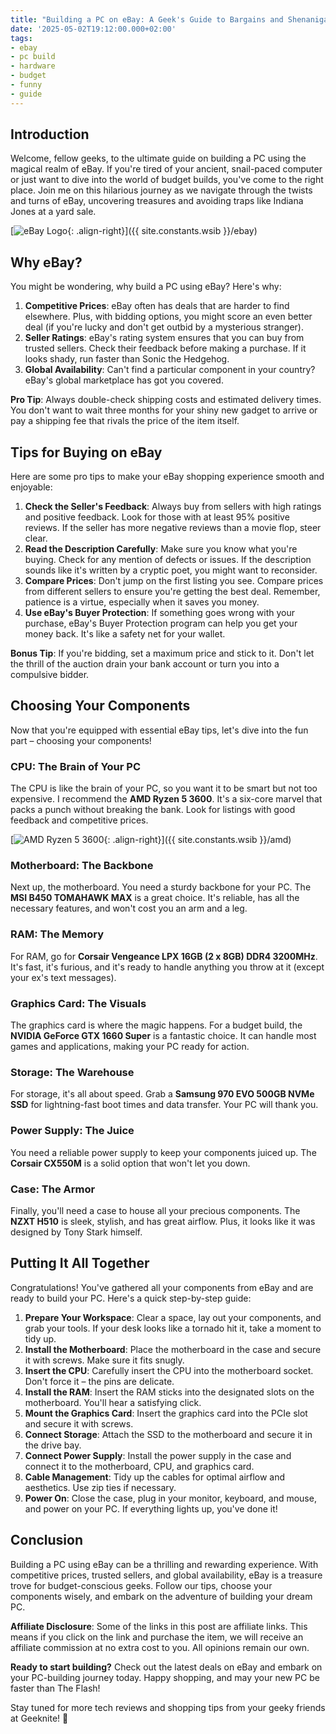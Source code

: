 ```yaml
---
title: "Building a PC on eBay: A Geek's Guide to Bargains and Shenanigans"
date: '2025-05-02T19:12:00.000+02:00'
tags:
- ebay
- pc build
- hardware
- budget
- funny
- guide
---
```


## Introduction

Welcome, fellow geeks, to the ultimate guide on building a PC using the magical realm of eBay. If you're tired of your ancient, snail-paced computer or just want to dive into the world of budget builds, you've come to the right place. Join me on this hilarious journey as we navigate through the twists and turns of eBay, uncovering treasures and avoiding traps like Indiana Jones at a yard sale.

[![eBay Logo](https://upload.wikimedia.org/wikipedia/commons/thumb/1/1b/EBay_logo.svg/2560px-EBay_logo.svg.png){: .align-right}]({{ site.constants.wsib }}/ebay)

## Why eBay?

You might be wondering, why build a PC using eBay? Here's why:

1. **Competitive Prices**: eBay often has deals that are harder to find elsewhere. Plus, with bidding options, you might score an even better deal (if you're lucky and don't get outbid by a mysterious stranger).
2. **Seller Ratings**: eBay's rating system ensures that you can buy from trusted sellers. Check their feedback before making a purchase. If it looks shady, run faster than Sonic the Hedgehog.
3. **Global Availability**: Can't find a particular component in your country? eBay's global marketplace has got you covered.

**Pro Tip**: Always double-check shipping costs and estimated delivery times. You don't want to wait three months for your shiny new gadget to arrive or pay a shipping fee that rivals the price of the item itself.

## Tips for Buying on eBay

Here are some pro tips to make your eBay shopping experience smooth and enjoyable:

1. **Check the Seller's Feedback**: Always buy from sellers with high ratings and positive feedback. Look for those with at least 95% positive reviews. If the seller has more negative reviews than a movie flop, steer clear.
2. **Read the Description Carefully**: Make sure you know what you're buying. Check for any mention of defects or issues. If the description sounds like it's written by a cryptic poet, you might want to reconsider.
3. **Compare Prices**: Don't jump on the first listing you see. Compare prices from different sellers to ensure you're getting the best deal. Remember, patience is a virtue, especially when it saves you money.
4. **Use eBay's Buyer Protection**: If something goes wrong with your purchase, eBay's Buyer Protection program can help you get your money back. It's like a safety net for your wallet.

**Bonus Tip**: If you're bidding, set a maximum price and stick to it. Don't let the thrill of the auction drain your bank account or turn you into a compulsive bidder.

## Choosing Your Components

Now that you're equipped with essential eBay tips, let's dive into the fun part – choosing your components!

### CPU: The Brain of Your PC

The CPU is like the brain of your PC, so you want it to be smart but not too expensive. I recommend the **AMD Ryzen 5 3600**. It's a six-core marvel that packs a punch without breaking the bank. Look for listings with good feedback and competitive prices.

[![AMD Ryzen 5 3600](https://www.amd.com/system/files/styles/992px/private/2021-03/ryzen-5-3600.jpg){: .align-right}]({{ site.constants.wsib }}/amd)

### Motherboard: The Backbone

Next up, the motherboard. You need a sturdy backbone for your PC. The **MSI B450 TOMAHAWK MAX** is a great choice. It's reliable, has all the necessary features, and won't cost you an arm and a leg.

### RAM: The Memory

For RAM, go for **Corsair Vengeance LPX 16GB (2 x 8GB) DDR4 3200MHz**. It's fast, it's furious, and it's ready to handle anything you throw at it (except your ex's text messages).

### Graphics Card: The Visuals

The graphics card is where the magic happens. For a budget build, the **NVIDIA GeForce GTX 1660 Super** is a fantastic choice. It can handle most games and applications, making your PC ready for action.

### Storage: The Warehouse

For storage, it's all about speed. Grab a **Samsung 970 EVO 500GB NVMe SSD** for lightning-fast boot times and data transfer. Your PC will thank you.

### Power Supply: The Juice

You need a reliable power supply to keep your components juiced up. The **Corsair CX550M** is a solid option that won't let you down.

### Case: The Armor

Finally, you'll need a case to house all your precious components. The **NZXT H510** is sleek, stylish, and has great airflow. Plus, it looks like it was designed by Tony Stark himself.

## Putting It All Together

Congratulations! You've gathered all your components from eBay and are ready to build your PC. Here's a quick step-by-step guide:

1. **Prepare Your Workspace**: Clear a space, lay out your components, and grab your tools. If your desk looks like a tornado hit it, take a moment to tidy up.
2. **Install the Motherboard**: Place the motherboard in the case and secure it with screws. Make sure it fits snugly.
3. **Insert the CPU**: Carefully insert the CPU into the motherboard socket. Don't force it – the pins are delicate.
4. **Install the RAM**: Insert the RAM sticks into the designated slots on the motherboard. You'll hear a satisfying click.
5. **Mount the Graphics Card**: Insert the graphics card into the PCIe slot and secure it with screws.
6. **Connect Storage**: Attach the SSD to the motherboard and secure it in the drive bay.
7. **Connect Power Supply**: Install the power supply in the case and connect it to the motherboard, CPU, and graphics card.
8. **Cable Management**: Tidy up the cables for optimal airflow and aesthetics. Use zip ties if necessary.
9. **Power On**: Close the case, plug in your monitor, keyboard, and mouse, and power on your PC. If everything lights up, you've done it!

## Conclusion

Building a PC using eBay can be a thrilling and rewarding experience. With competitive prices, trusted sellers, and global availability, eBay is a treasure trove for budget-conscious geeks. Follow our tips, choose your components wisely, and embark on the adventure of building your dream PC.

**Affiliate Disclosure**: Some of the links in this post are affiliate links. This means if you click on the link and purchase the item, we will receive an affiliate commission at no extra cost to you. All opinions remain our own.

**Ready to start building?** Check out the latest deals on eBay and embark on your PC-building journey today. Happy shopping, and may your new PC be faster than The Flash!

Stay tuned for more tech reviews and shopping tips from your geeky friends at Geeknite! 🚀

